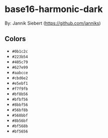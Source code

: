 # base16-harmonic-dark

By: Jannik Siebert (https://github.com/janniks)

## Colors

* `#0b1c2c`
* `#223b54`
* `#405c79`
* `#627e99`
* `#aabcce`
* `#cbd6e2`
* `#e5ebf1`
* `#f7f9fb`
* `#bf8b56`
* `#bfbf56`
* `#8bbf56`
* `#56bf8b`
* `#568bbf`
* `#8b56bf`
* `#bf568b`
* `#bf5656`
